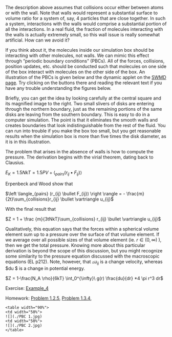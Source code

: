 

The description above assumes that collisions occur either between atoms or with the wall.  Note that walls would represent a substantial surface to volume ratio for a system of, say, 4 particles that are close together.  In such a system, interactions with the walls would comprise a substantial portion of all the interactions.  In a real fluid, the fraction of molecules interacting with the walls is actually extremely small, so this wall issue is really somewhat artificial.  How can we avoid it? 

If you think about it, the molecules inside our simulation box should be interacting with other molecules, not walls.  We can mimic this effect through “periodic boundary conditions” (PBCs).  All of the forces, collisions, position updates, etc. should be conducted such that molecules on one side of the box interact with molecules on the other side of the box.  An illustration of the PBCs is given below and the dynamic applet on the [SWMD page](http://rheneas.eng.buffalo.edu/etomica/modules/swmd/pbcCubic.html).  Try clicking on the buttons there and reading the relevant text if you have any trouble understanding the figures below.
  

Briefly, you can get the idea by looking carefully at the central square and its magnified image to the right.  Two small slivers of disks are entering through the northern boundary, just as the remaining portions of the same disks are leaving from the southern boundary.  This is easy to do in a computer simulation.  The point is that it eliminates the smooth walls and creates boundaries that look indistinguishable from the rest of the fluid.  You can run into trouble if you make the box too small, but you get reasonable results when the simulation box is more than five times the disk diameter, as it is in this illustration.


The problem that arises in the absence of walls is how to compute the pressure.  The derivation begins with the virial theorem, dating back to Clausius.


$E_K = 1.5NkT = 1.5PV + \left \langle_{pairs} (r_{ij} \bullet F_{ij}) \right \rangle$


Erpenbeck and Wood show that


$\left \langle_{pairs} (r_{ij} \bullet F_{ij}) \right \rangle = - \frac{m}{2t}\sum_{collisions}r_{ij} \bullet \vartriangle u_{ij}$


With the final result that

$Z = 1 + \frac {m}{3tNkT}\sum_{collisions} r_{ij} \bullet \vartriangle u_{ij}$

Qualitatively, this equation says that the forces within a spherical volume element sum up to a pressure over the surface of that volume element.  If we average over all possible sizes of that volume element (ie. $r \in (0, \infty)$ ), then we get the total pressure.  Knowing more about this particular derivation is beyond the scope of this discussion, but you might recognize some similarity to the pressure equation discussed with the macroscopic equations (EL p212).  Note, however, that $\vartriangle u_{ij}$ is a change velocity, whereas $du $ is a change in potential energy. 

$Z = 1-\frac{N_A \rho}{6kT} \int_0^{\infty}\ g(r) \frac{du}{dr} *4 \pi r^3 dr$



Exercise: [Example_4](http://rheneas.eng.buffalo.edu/wiki/DMD:Example_4) 

Homework: [Problem 1.2.5](http://rheneas.eng.buffalo.edu/wiki/DMD:Problems:Level_1), [Problem 1.3.4](http://rheneas.eng.buffalo.edu/wiki/DMD:Problems:Level_1), 



```
<table width="90%">
<td width="50%">
![](./PBC 1.jpg)
<td width="50%">
![](./PBC 2.jpg)
</table>
```
